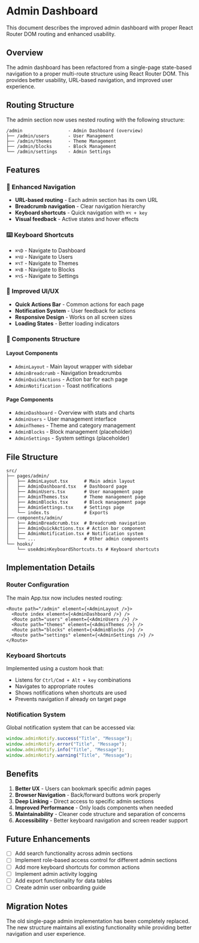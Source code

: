 # Admin Dashboard

This document describes the improved admin dashboard with proper React Router DOM routing and enhanced usability.

## Overview

The admin dashboard has been refactored from a single-page state-based navigation to a proper multi-route structure using React Router DOM. This provides better usability, URL-based navigation, and improved user experience.

## Routing Structure

The admin section now uses nested routing with the following structure:

```
/admin                 - Admin Dashboard (overview)
├── /admin/users       - User Management
├── /admin/themes      - Theme Management
├── /admin/blocks      - Block Management
└── /admin/settings    - Admin Settings
```

## Features

### 🚀 Enhanced Navigation

- **URL-based routing** - Each admin section has its own URL
- **Breadcrumb navigation** - Clear navigation hierarchy
- **Keyboard shortcuts** - Quick navigation with `⌘⌥ + key`
- **Visual feedback** - Active states and hover effects

### ⌨️ Keyboard Shortcuts

- `⌘⌥D` - Navigate to Dashboard
- `⌘⌥U` - Navigate to Users
- `⌘⌥T` - Navigate to Themes
- `⌘⌥B` - Navigate to Blocks
- `⌘⌥S` - Navigate to Settings

### 🎨 Improved UI/UX

- **Quick Actions Bar** - Common actions for each page
- **Notification System** - User feedback for actions
- **Responsive Design** - Works on all screen sizes
- **Loading States** - Better loading indicators

### 📱 Components Structure

#### Layout Components

- `AdminLayout` - Main layout wrapper with sidebar
- `AdminBreadcrumb` - Navigation breadcrumbs
- `AdminQuickActions` - Action bar for each page
- `AdminNotification` - Toast notifications

#### Page Components

- `AdminDashboard` - Overview with stats and charts
- `AdminUsers` - User management interface
- `AdminThemes` - Theme and category management
- `AdminBlocks` - Block management (placeholder)
- `AdminSettings` - System settings (placeholder)

## File Structure

```
src/
├── pages/admin/
│   ├── AdminLayout.tsx      # Main admin layout
│   ├── AdminDashboard.tsx   # Dashboard page
│   ├── AdminUsers.tsx       # User management page
│   ├── AdminThemes.tsx      # Theme management page
│   ├── AdminBlocks.tsx      # Block management page
│   ├── AdminSettings.tsx    # Settings page
│   └── index.ts             # Exports
├── components/admin/
│   ├── AdminBreadcrumb.tsx  # Breadcrumb navigation
│   ├── AdminQuickActions.tsx # Action bar component
│   ├── AdminNotification.tsx # Notification system
│   └── ...                  # Other admin components
└── hooks/
    └── useAdminKeyboardShortcuts.ts # Keyboard shortcuts
```

## Implementation Details

### Router Configuration

The main App.tsx now includes nested routing:

```tsx
<Route path="/admin" element={<AdminLayout />}>
  <Route index element={<AdminDashboard />} />
  <Route path="users" element={<AdminUsers />} />
  <Route path="themes" element={<AdminThemes />} />
  <Route path="blocks" element={<AdminBlocks />} />
  <Route path="settings" element={<AdminSettings />} />
</Route>
```

### Keyboard Shortcuts

Implemented using a custom hook that:

- Listens for `Ctrl/Cmd + Alt + key` combinations
- Navigates to appropriate routes
- Shows notifications when shortcuts are used
- Prevents navigation if already on target page

### Notification System

Global notification system that can be accessed via:

```javascript
window.adminNotify.success("Title", "Message");
window.adminNotify.error("Title", "Message");
window.adminNotify.info("Title", "Message");
window.adminNotify.warning("Title", "Message");
```

## Benefits

1. **Better UX** - Users can bookmark specific admin pages
2. **Browser Navigation** - Back/forward buttons work properly
3. **Deep Linking** - Direct access to specific admin sections
4. **Improved Performance** - Only loads components when needed
5. **Maintainability** - Cleaner code structure and separation of concerns
6. **Accessibility** - Better keyboard navigation and screen reader support

## Future Enhancements

- [ ] Add search functionality across admin sections
- [ ] Implement role-based access control for different admin sections
- [ ] Add more keyboard shortcuts for common actions
- [ ] Implement admin activity logging
- [ ] Add export functionality for data tables
- [ ] Create admin user onboarding guide

## Migration Notes

The old single-page admin implementation has been completely replaced. The new structure maintains all existing functionality while providing better navigation and user experience.
